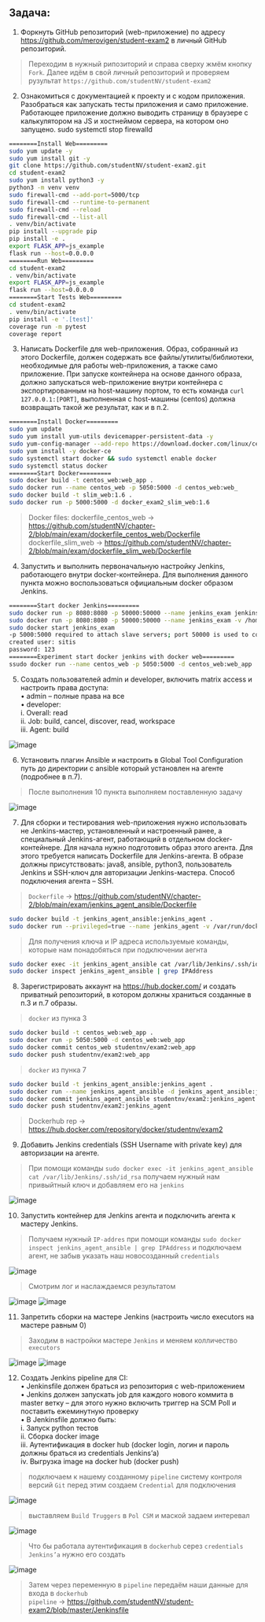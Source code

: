 
## Задача:
1.	Форкнуть GitHub репозиторий (web-приложение) по адресу https://github.com/merovigen/student-exam2 в личный GitHub репозиторий.
> Переходим в нужный рипозиторий и справа сверху жмём кнопку `Fork`. Далее идём в свой личный репозиторий и проверяем рузультат `https://github.com/studentNV/student-exam2`
2.	Ознакомиться с документацией к проекту и с кодом приложения. Разобраться как запускать тесты приложения и само приложение. Работающее приложение должно выводить страницу в браузере с калькулятором на JS и хостнеймом сервера, на котором оно запущено.
sudo systemctl stop firewalld
```bash
========Install Web=========
sudo yum update -y	
sudo yum install git -y	
git clone https://github.com/studentNV/student-exam2.git
cd student-exam2		
sudo yum install python3 -y	
python3 -m venv venv	
sudo firewall-cmd --add-port=5000/tcp	
sudo firewall-cmd --runtime-to-permanent	
sudo firewall-cmd --reload	
sudo firewall-cmd --list-all	
. venv/bin/activate	
pip install --upgrade pip		
pip install -e .	
export FLASK_APP=js_example	
flask run --host=0.0.0.0
========Run Web=========
cd student-exam2
. venv/bin/activate
export FLASK_APP=js_example
flask run --host=0.0.0.0
========Start Tests Web=========
cd student-exam2
. venv/bin/activate
pip install -e '.[test]'
coverage run -m pytest
coverage report
```
3.	Написать Dockerfile для web-приложения. Образ, собранный из этого Dockerfile, должен содержать все файлы/утилиты/библиотеки, необходимые для работы web-приложения, а также само приложение. При запуске контейнера на основе данного образа, должно запускаться web-приложение внутри контейнера с экспортированным на host-машину портом, то есть команда `curl 127.0.0.1:[PORT]`, выполненная с host-машины (centos) должна возвращать такой же результат, как и в п.2.
```bash
========Install Docker=========
sudo yum update
sudo yum install yum-utils devicemapper-persistent-data -y
sudo yum-config-manager --add-repo https://download.docker.com/linux/centos/docker-ce.repo
sudo yum install -y docker-ce
sudo systemctl start docker && sudo systemctl enable docker
sudo systemctl status docker
========Start Docker=========
sudo docker build -t centos_web:web_app .
sudo docker run --name centos_web -p 5050:5000 -d centos_web:web_
sudo docker build -t slim_web:1.6 .
sudo docker run -p 5000:5000 -d docker_exam2_slim_web:1.6
```
> Docker files:	
> dockerfile_centos_web -> https://github.com/studentNV/chapter-2/blob/main/exam/dockerfile_centos_web/Dockerfile   
> dockerfile_slim_web -> https://github.com/studentNV/chapter-2/blob/main/exam/dockerfile_slim_web/Dockerfile  
4.	Запустить и выполнить первоначальную настройку Jenkins, работающего внутри docker-контейнера. Для выполнения данного пункта можно воспользоваться официальным docker образом Jenkins.
```bash
========Start docker Jenkins=========
sudo docker run -p 8080:8080 -p 50000:50000 --name jenkins_exam jenkins/jenkins:latest
sudo docker run -p 8080:8080 -p 50000:50000 --name jenkins_exam -v /home/sit/docker_jenkins:/var/jenkins_home jenkins/jenkins:latest
sudo docker start jenkins_exam
-p 5000:5000 required to attach slave servers; port 50000 is used to communicate between master and slaves
created user: sitis
password: 123
========Experiment start docker jenkins with docker web=========
ssudo docker run --name centos_web -p 5050:5000 -d centos_web:web_app
```
5.	Создать пользователей admin и developer, включить matrix access и настроить права доступа:      
•	admin – полные права на все     
•	developer:      
i.	Overall: read       
ii.	Job: build, cancel, discover, read, workspace       
iii.	Agent: build  

![image](https://user-images.githubusercontent.com/95025513/162625705-7f6626c0-c8aa-4359-96e1-78db47dd85b5.png)

6.	Установить плагин Ansible и настроить в Global Tool Configuration путь до директории с ansible который установлен на агенте (подробнее в п.7).
> После выполнения 10 пункта выполняем поставленную задачу

![image](https://user-images.githubusercontent.com/95025513/162733584-8988a0ea-0746-4ac6-832b-45dd4231c7af.png)

7.	Для сборки и тестирования web-приложения нужно использовать не Jenkins-мастер, установленный и настроенный ранее, а специальный Jenkins-агент, работающий в отдельном docker-контейнере. Для начала нужно подготовить образ этого агента. Для этого требуется написать Dockerfile для Jenkins-агента. В образе должны присутствовать: java8, ansible, python3, пользователь Jenkins и SSH-ключ для авторизации Jenkins-мастера. Способ подключения агента – SSH.
> `Dockerfile` -> https://github.com/studentNV/chapter-2/blob/main/exam/jenkins_agent_ansible/Dockerfile
```bash
sudo docker build -t jenkins_agent_ansible:jenkins_agent .
sudo docker run --privileged=true --name jenkins_agent -v /var/run/docker.sock:/var/run/docker.sock  -d studentnv/exam2:jenkins_agent
```
> Для получения ключа и IP адреса используемые команды, которые нам понадобяться при подключении аегнта
```bash
sudo docker exec -it jenkins_agent_ansible cat /var/lib/Jenkins/.ssh/id_rsa
sudo docker inspect jenkins_agent_ansible | grep IPAddress
```
8.	Зарегистрировать аккаунт на https://hub.docker.com/ и создать приватный репозиторий, в котором должны храниться созданные в п.3 и п.7 образы.
> `docker` из пунка 3
```bash
sudo docker build -t centos_web:web_app .
sudo docker run -p 5050:5000 -d centos_web:web_app
sudo docker commit centos_web studentnv/exam2:web_app
sudo docker push studentnv/exam2:web_app
```
> `docker` из пунка 7
```bash
sudo docker build -t jenkins_agent_ansible:jenkins_agent .
sudo docker run --name jenkins_agent_ansible -d jenkins_agent_ansible:jenkins_agent
sudo docker commit jenkins_agent_ansible studentnv/exam2:jenkins_agent
sudo docker push studentnv/exam2:jenkins_agent
```
> Dockerhub rep -> https://hub.docker.com/repository/docker/studentnv/exam2   

9.	Добавить Jenkins credentials (SSH Username with private key) для авторизации на агенте.
> При помощи команды `sudo docker exec -it jenkins_agent_ansible cat /var/lib/Jenkins/.ssh/id_rsa` получаем нужный нам привыйтный ключ и добавляем его на `jenkins`

![image](https://user-images.githubusercontent.com/95025513/162732107-7068e9c8-8f3e-44f8-a8de-683688afa500.png)

10.	Запустить контейнер для Jenkins агента и подключить агента к мастеру Jenkins.
> Получаем нужный `IP-addres` при помощи команды `sudo docker inspect jenkins_agent_ansible | grep IPAddress` и подключаем агент, не забыв указать наш новосозданный `credentials`

![image](https://user-images.githubusercontent.com/95025513/162732972-f3fd9595-0187-4465-b5ba-4722d51f793d.png)
> Смотрим лог и наслаждаемся результатом

![image](https://user-images.githubusercontent.com/95025513/162733100-1a343cbe-d069-4a25-8a0a-c79df832dcf6.png)
![image](https://user-images.githubusercontent.com/95025513/162733148-6b976105-8b4e-4db7-9c08-d593a587d281.png)

11.	Запретить сборки на мастере Jenkins (настроить число executors на мастере равным 0)
> Заходим в настройки мастере `Jenkins` и меняем колличество `executors`

![image](https://user-images.githubusercontent.com/95025513/162733929-cf0b3765-cc7e-45fc-b1ce-b4ad4b99bcb3.png)
![image](https://user-images.githubusercontent.com/95025513/162734040-a43b42fe-f5f1-4245-bbe3-9a619dd2f882.png)

12.	Создать Jenkins pipeline для CI:  
•	Jenkinsfile должен браться из репозитория с web-приложением   
•	Jenkins должен запускать job для каждого нового коммита в master ветку – для этого нужно включить триггер на SCM Poll и поставить ежеминутную проверку    
•	В Jenkinsfile должно быть:    
i.	Запуск python тестов  
ii.	Сборка docker image   
iii.	Аутентификация в docker hub (docker login, логин и пароль должны браться из credentials Jenkins’а)    
iv.	Выгрузка image на docker hub (docker push)    

> подключаем к нашему созданному `pipeline` систему контроля версий `Git` перед этим создаем `Credential` для подключения  

![image](https://user-images.githubusercontent.com/95025513/163123373-4f60e8e0-09c7-4188-82ce-646a5d7c97f2.png)

>  выставляем `Build Truggers` в `Pol CSM` и маской задаем интеревал  

![image](https://user-images.githubusercontent.com/95025513/163123791-d51f1ffa-7ea4-48ba-967f-f58ee2f7c62a.png)

> Что бы работала аутентификация в `dockerhub` серез `credentials Jenkins’а` нужно его создать  

![image](https://user-images.githubusercontent.com/95025513/163124052-58b7d980-39fa-4c68-8abe-ca50be396028.png)

> Затем через переменную в `pipeline` передаём наши данные для входа в `dockerhub`    
> `pipeline` -> https://github.com/studentNV/student-exam2/blob/master/Jenkinsfile


